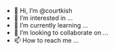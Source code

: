 - 👋 Hi, I’m @courtkish
- 👀 I’m interested in ...
- 🌱 I’m currently learning ...
- 💞️ I’m looking to collaborate on ...
- 📫 How to reach me ...

<!---
courtkish/courtkish is a ✨ special ✨ repository because its `README.md` (this file) appears on your GitHub profile.
You can click the Preview link to take a look at your changes.
--->
